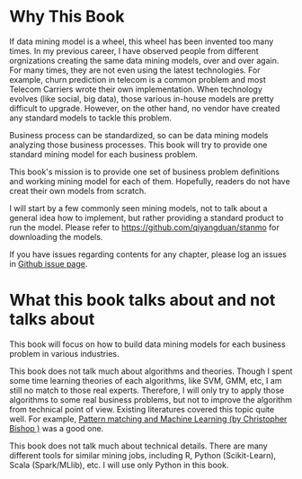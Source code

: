 Why This Book
=======
If data mining model is a wheel, this wheel has been invented too many times.  In my previous career, I have observed people from different orgnizations creating the same data mining models,  over and over again. For many times, they are not even using the latest technologies. For example, churn prediction in telecom is a common problem and most Telecom Carriers wrote their own implementation. When technology evolves (like social, big data), those various in-house models are pretty difficult to upgrade. However, on the other hand, no vendor have created any standard models to tackle this problem. 

Business process can be standardized, so can be data mining models analyzing those business processes. This book will try to provide one standard mining model for each business problem.

This book's mission is to provide one set of business problem definitions and working mining model for each of them. Hopefully, readers do not have creat their own models from scratch.

I will start by a few commonly seen mining models, not to talk about a general idea how to implement, but rather providing a standard product to run the model. Please refer to https://github.com/qiyangduan/stanmo for downloading the models.

If you have issues regarding contents for any chapter, please log an issues in [Github issue page](https://github.com/qiyangduan/standard-models-1/issues).

# What this book talks about and not talks about
This book will focus on how to build data mining models for each business problem in various industries. 


This book does not talk much about algorithms and theories. Though I spent some time learning theories of each algorithms, like SVM, GMM, etc, I am still no match to those real experts. Therefore, I will only try to apply those algorithms to some real business problems, but not to improve the algorithm from technical point of view. Existing literatures covered this topic quite well. For example, [Pattern matching and Machine Learning (by Christopher Bishop )](http://www.amazon.com/Pattern-Recognition-Learning-Information-Statistics/dp/0387310738) was a good one.

This book does not talk much about technical details. There are many different tools for similar mining jobs, including R, Python (Scikit-Learn), Scala (Spark/MLlib), etc. I will use only Python in this book. 





